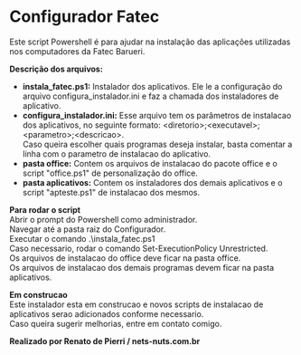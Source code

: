 # Configurador Fatec
Este script Powershell é para ajudar na instalação das aplicações utilizadas nos computadores da Fatec Barueri.

**Descrição dos arquivos:**<br>
- **instala_fatec.ps1:** Instalador dos aplicativos. Ele le a configuração do arquivo configura_instalador.ini e faz a chamada dos instaladores de aplicativo. 
- **configura_instalador.ini:**  Esse arquivo tem os parâmetros de instalacao dos aplicativos, no seguinte formato: \<diretorio\>\;<executavel\>;\<parametro\>;\<descricao\>.  
Caso queira escolher quais programas deseja instalar, basta comentar a linha com o parametro de instalacao do aplicativo.  
- **pasta office:** Contem os arquivos de instalacao do pacote office e o script "office.ps1" de personalização do office.  
- **pasta aplicativos:** Contem os instaladores dos demais aplicativos e o script "apteste.ps1" de instalacao dos mesmos.  

**Para rodar o script**  
Abrir o prompt do Powershell como administrador.  
Navegar até a pasta raiz do Configurador.  
Executar o comando .\instala_fatec.ps1  
Caso necessario, rodar o comando Set-ExecutionPolicy Unrestricted.  
Os arquivos de instalacao do office deve ficar na pasta office.  
Os arquivos de instalacao dos demais programas devem ficar na pasta aplicativos.  

**Em construcao**  
Este instalador esta em construcao e novos scripts de instalacao de aplicativos serao adicionados conforme necessario.  
Caso queira sugerir melhorias, entre em contato comigo.  
  
**Realizado por Renato de Pierri / nets-nuts.com.br**
